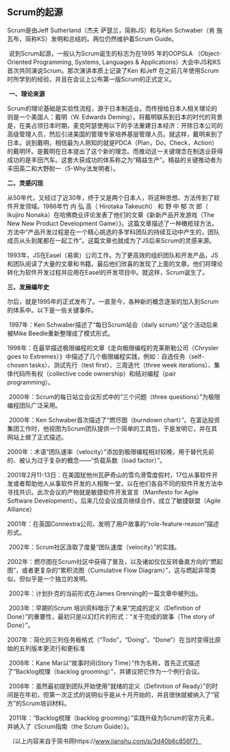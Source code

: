 ## 	Scrum的起源

Scrum是由Jeff Sutherland（杰夫 萨瑟兰，简称JS）和与Ken Schwaber（肯 施瓦布，简称KS）发明和总结的。两位仍然维护着Scrum Guide。

​	说到Scrum起源，一般认为Scrum诞生的标志为在1995 年的OOPSLA （Object-Oriented Programming, Systems, Languages & Applications）大会中JS和KS首次共同演说Scrum。那次演讲本质上记录了Ken 和Jeff 在之前几年使用Scrum 时所学到的经验，并且在会议上公布第一版Scrum的正式定义。

​	**一、理论来源**

​    Scrum的理论基础是实验性流程，源于日本制造业。而传授给日本人相关理论的则是一个美国人：戴明（W. Edwards Deming）。将戴明联系到日本的时代的背景是，在美占领日本时期，麦克阿瑟使用以下的手法重建日本经济：开除日本公司的高级管理人员，然后引进美国的管理专家培养基层管理人员。就这样，戴明来到了日本。说到戴明，相信最为人熟知的就是PDCA（Plan，Do，Check，Action）的戴明环。是戴明在日本提出了这个新的理念。而推动这一关键理念在制造业获得成功的是丰田汽车。这套大获成功的体系称之为“精益生产”。精益的关键推动者为丰田英二和大野耐一（5-Why法发明者）。

**二、灵感闪现**

​    从50年代，又经过了近30年，终于又是两个日本人，将这种思想、方法传到了软件开发领域。1986年竹 内 弘 高（ Hirotaka Takeuchi） 和 野 中 郁 次 郎（ Ikujiro Nonaka）在哈佛商业评论发表了他们的文章《新新产品开发游戏（The New New Product Development Game）》。这篇文章描述了一种橄榄球方法，方法中“产品开发过程是在一个精心挑选的多学科团队的持续互动中产生的，团队成员从头到尾都在一起工作”。这篇文章也就成为了JS后来Scrum的灵感来源。

​    1993年，JS在Easel（易索）公司工作。为了更高效的组织团队和开发产品，JS和团队阅读了大量的文章和书籍，最后他们欣喜的发现了上面的文章。他们将理论转化为软件开发过程并应用在Easel的开发项目中。就这样，Scrum诞生了。

**三、发展编年史**

​    尔后，就是1995年的正式发布了。一直至今，各种新的概念逐渐的加入到Scrum的体系中。以下是一些关键事件。

​    1997年：Ken Schwaber描述了“每日Scrum站会（daily scrum）”这个活动后来被Mike Beedle重新整理成了模式形式。

​    1998年：在最早描述极限编程的文章《走向极限编程的克莱斯勒公司（Chrysler goes to Extremes）》中描述了几个极限编程实践，例如：自选任务（self-chosen tasks）、测试先行（test first）、三周迭代（three week iterations）、集体代码所有权（collective code ownership）和结对编程（pair programming）。

​    2000年：Scrum的每日站立会议形式中的“三个问题（three questions）”为极限编程团队广泛采用。

​    2000年：Ken Schwaber首次描述了“燃尽图（burndown chart）”。在富达投资集团工作时，他视图为Scrum团队提供一个简单的工具包，于是发明它，并在其网站上做了正式描述。

​    2000年：术语“团队速率（velocity）”添加到极限编程相对较晚，用于替代先前的、被认为过于复杂的概念——“负载系数（load factor）”。

​    2001年2月11-13日：在美国犹他州瓦萨奇山的雪鸟滑雪度假村，17位从事软件开发或者帮助他人从事软件开发的人相聚一堂，以在他们各自不同的软件开发方法中寻找共识。此次会议的产物就是敏捷软件开发宣言（Manifesto for Agile Software Development）。后来几位会议成员继续合作，成立了敏捷联盟（Agile Alliance）

​     2001年：在英国Connextra公司，发明了用户故事的“role-feature-reason”描述形式。

​    2002年：Scrum社区汲取了度量“团队速度（velocity）”的实践。

​    2002年：燃尽图在Scrum社区中获得了普及，以及诸如仅仅反转垂直方向的“燃起图”，或者更复杂的“累积流图（Cumulative Flow Diagram）”，这与燃起非常类似，但似乎是一个独立的发明。

​    2002年：计划扑克的当前形式在James Grenning的一篇文章中被列出。

​    2003年：早期的Scrum 培训资料暗示了未来“完成的定义（Definition of Done）”的重要性，最初只是以幻灯片的形式：“关于完成的故事（The story of Done）”。

​    2007年：简化的三列任务板格式（“Todo”，“Doing”，“Done”）在当时变得比原始的五列版本更流行和更标准

​    2008年：Kane Mar以“故事时间(Story Time）”作为名称，首先正式描述了“Backlog梳理（backlog grooming）”，并建议把它作为一个例行会议。

​    2008年：虽然最初提到团队开始使用“就绪的定义（Definition of Ready）”的时间是在年初，但第一次正式的说明似乎是从十月开始的，并且很快就被纳入了“官方”的Scrum培训材料。

​    2011年：“Backlog梳理（backlog grooming）”实践升级为Scrum的官方元素，并纳入了《Scrum指南（the Scrum Guide）》。

​	（以上内容来自于简书网https://www.jianshu.com/p/3d40b6c856f7）